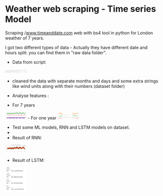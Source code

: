 # Weather web scraping - Time series Model
Scraping /www.timeanddate.com web with bs4 tool in python for London weather of 7 years.

I got two different types of data - Actually they have different date and hours split:
you can find them in "raw data folder".

- Data from script:
<img src="/Pictures/Script.png" width="70">

- cleaned the data with separate months and days and some extra strings like wind units along with their numbers (dataset folder)
- Analyse features :
 
- For 7 years
<img src="/Pictures/SevenYear.png" width="70">
- For one year
<img src="/Pictures/OneYear.png" width="70">

- Test some ML models, RNN and LSTM models on dataset.
- 
- Result of RNN:
<img src="/Pictures/RNN_result.png" width="70">

- Result of LSTM:
<img src="/Pictures/LSTM_result.png" width="70">
